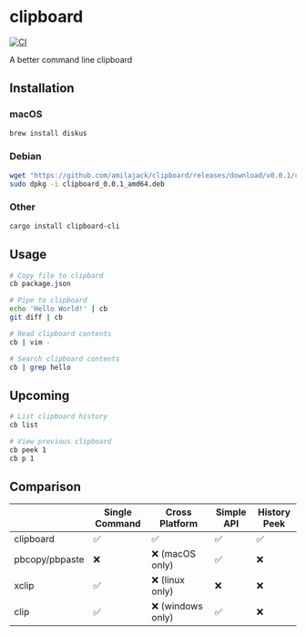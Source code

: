# clipboard

[![CI](https://github.com/amilajack/clipboard/actions/workflows/ci.yml/badge.svg)](https://github.com/amilajack/clipboard/actions/workflows/ci.yml)

A better command line clipboard

## Installation

### macOS

```bash
brew install diskus
```

### Debian

```bash
wget "https://github.com/amilajack/clipboard/releases/download/v0.0.1/clipboard_0.0.1_amd64.deb"
sudo dpkg -i clipboard_0.0.1_amd64.deb
```

### Other

```bash
cargo install clipboard-cli
```

## Usage

```bash
# Copy file to clipbard
cb package.json

# Pipe to clipboard
echo 'Hello World!' | cb
git diff | cb

# Read clipboard contents
cb | vim -

# Search clipboard contents
cb | grep hello
```

## Upcoming

```bash
# List clipboard history
cb list

# View previous clipboard
cb peek 1
cb p 1
```

## Comparison


|                | Single Command | Cross Platform    | Simple API | History Peek |
| -------------- | -------------- | ----------------- | ---------- | ------------ |
| clipboard      | ✅             | ✅                | ✅         | ✅           |
| pbcopy/pbpaste | ❌             | ❌ (macOS only)   | ✅         | ❌           |
| xclip          | ✅             | ❌ (linux only)   | ❌         | ❌           |
| clip           | ✅             | ❌ (windows only) | ✅         | ❌           |
